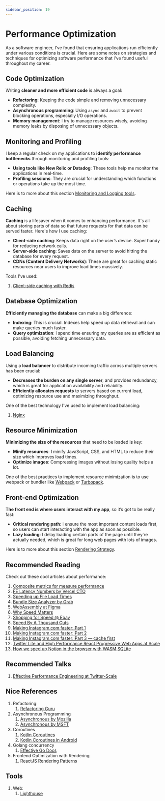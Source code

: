 ```yaml
---
sidebar_position: 19
---
```


# Performance Optimization

As a software engineer, I've found that ensuring applications run efficiently under various conditions is crucial. Here are some notes on strategies and techniques for optimizing software performance that I've found useful throughout my career.

## Code Optimization

Writing **cleaner and more efficient code** is always a goal:

- **Refactoring**: Keeping the code simple and removing unnecessary complexity.
- **Asynchronous programming**: Using `async` and `await` to prevent blocking operations, especially I/O operations.
- **Memory management**: I try to manage resources wisely, avoiding memory leaks by disposing of unnecessary objects.

## Monitoring and Profiling

I keep a regular check on my applications to **identify performance bottlenecks** through monitoring and profiling tools:

- **Using tools like New Relic or Datadog**: These tools help me monitor the applications in real-time.
- **Profiling sessions**: They are crucial for understanding which functions or operations take up the most time.

Here is to more about this section [Monitoring and Logging tools](monitoring-and-logging.md).

## Caching

**Caching** is a lifesaver when it comes to enhancing performance. It's all about storing parts of data so that future requests for that data can be served faster. Here's how I use caching:

- **Client-side caching**: Keeps data right on the user’s device. Super handy for reducing network calls.
- **Server-side caching**: Saves data on the server to avoid hitting the database for every request.
- **CDNs (Content Delivery Networks)**: These are great for caching static resources near users to improve load times massively.

Tools I've used:

1. [Client-side caching with Redis](https://redis.io/docs/latest/develop/use/client-side-caching/)

## Database Optimization

**Efficiently managing the database** can make a big difference:

- **Indexing**: This is crucial. Indexes help speed up data retrieval and can make queries much faster.
- **Query optimization**: I spend time ensuring my queries are as efficient as possible, avoiding fetching unnecessary data.

## Load Balancing

Using a **load balancer** to distribute incoming traffic across multiple servers has been crucial:

- **Decreases the burden on any single server**, and provides redundancy, which is great for application availability and reliability.
- **Efficiently allocates requests** to servers based on current load, optimizing resource use and maximizing throughput.

One of the best technology I've used to implement load balancing:
1. [Nginx](https://www.nginx.com/)

## Resource Minimization

**Minimizing the size of the resources** that need to be loaded is key:

- **Minify resources**: I minify JavaScript, CSS, and HTML to reduce their size which improves load times. 
- **Optimize images**: Compressing images without losing quality helps a lot.

One of the best practices to implement resource minimization is to use webpack or bundler like [Webpack](https://webpack.js.org/concepts/) or [Turbopack](https://turbo.build/pack/docs).

## Front-end Optimization

**The front end is where users interact with my app**, so it’s got to be really fast:

- **Critical rendering path**: I ensure the most important content loads first, so users can start interacting with the app as soon as possible.
- **Lazy loading**: I delay loading certain parts of the page until they're actually needed, which is great for long web pages with lots of images.

Here is to more about this section [Rendering Strategy](rendering.md).

## Recommended Reading

Check out these cool articles about performance:

1. [Composite metrics for measure performance](https://engineering.indeedblog.com/blog/2024/01/composite-web-performance-metric/)
2. [FE Latency Numbers by Vercel CTO](https://vercel.com/blog/latency-numbers-every-web-developer-should-know)
3. [Speeding up File Load Times](https://www.figma.com/blog/speeding-up-file-load-times-one-page-at-a-time/)
4. [Bundle Size Analyzer by Grab](https://engineering.grab.com/grabfood-bundle-size)
5. [WebAssembly at Figma](https://www.figma.com/blog/webassembly-cut-figmas-load-time-by-3x/)
6. [Why Speed Matters](https://web.dev/learn/performance/why-speed-matters)
7. [Shopping for Speed @ Ebay](https://web.dev/case-studies/shopping-for-speed-on-ebay)
8. [Speed By A Thousand Cuts](https://innovation.ebayinc.com/tech/engineering/speed-by-a-thousand-cuts/)
9. [Making Instagram.com faster: Part 1](https://instagram-engineering.com/making-instagram-com-faster-part-1-62cc0c327538)
10. [Making Instagram.com faster: Part 2](https://instagram-engineering.com/making-instagram-com-faster-part-2-f350c8fba0d4)
11. [Making Instagram.com faster: Part 3 — cache first](https://instagram-engineering.com/making-instagram-com-faster-part-3-cache-first-6f3f130b9669)
12. [Twitter Lite and High Performance React Progressive Web Apps at Scale](https://medium.com/@paularmstrong/twitter-lite-and-high-performance-react-progressive-web-apps-at-scale-d28a00e780a3)
13. [How we sped up Notion in the browser with WASM SQLite](https://www.notion.so/blog/how-we-sped-up-notion-in-the-browser-with-wasm-sqlite)

## Recommended Talks

1. [Effective Performance Engineering at Twitter-Scale](https://www.youtube.com/watch?v=bHZ008Ul8kA)

## Nice References

1. Refactoring
   1. [Refactoring Guru](https://refactoring.guru/refactoring/techniques)
2. Asynchronous Programming
   1. [Asynchronous by Mozilla](https://developer.mozilla.org/en-US/docs/Learn/JavaScript/Asynchronous/Introducing)
   2. [Asynchronous by MSFT](https://learn.microsoft.com/en-us/dotnet/csharp/asynchronous-programming/)
3. Coroutines
   1. [Kotlin Coroutines](https://kotlinlang.org/docs/coroutines-overview.html)
   2. [Kotlin Coroutines in Android](https://developer.android.com/kotlin/coroutines)
4. Golang concurrency
   1. [Effective Go Docs](https://go.dev/doc/effective_go#concurrency)
5. Frontend Optimization with Rendering
   1. [ReactJS Rendering Patterns](https://www.patterns.dev/react)

## Tools 

1. Web:
   1. [Lighthouse](https://developer.chrome.com/docs/lighthouse/overview)